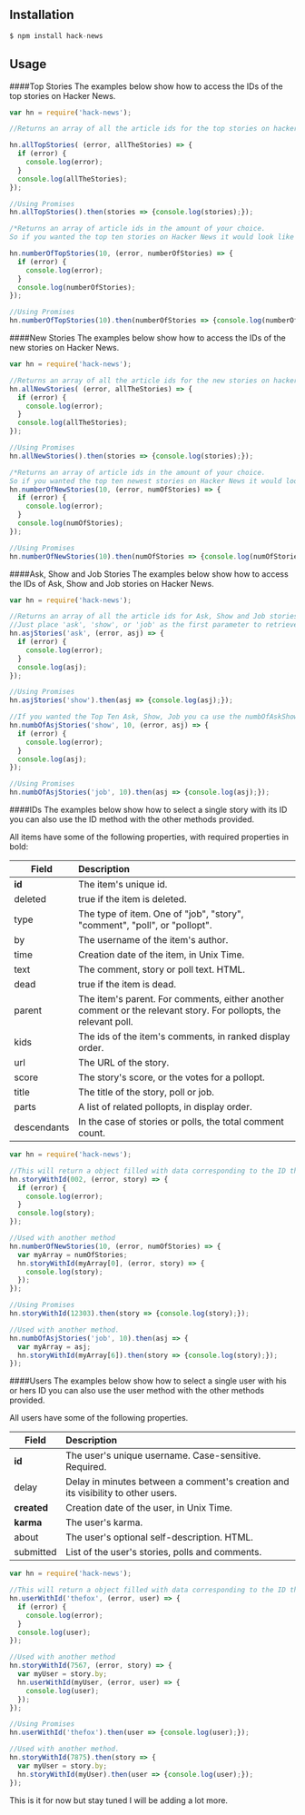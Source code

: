 ## Installation

```javascript
$ npm install hack-news
```

## Usage

####Top Stories
The examples below show how to access the IDs of the top stories on Hacker News.

```javascript
var hn = require('hack-news');

//Returns an array of all the article ids for the top stories on hacker news

hn.allTopStories( (error, allTheStories) => {
  if (error) {
    console.log(error);
  }
  console.log(allTheStories);
});

//Using Promises
hn.allTopStories().then(stories => {console.log(stories);});

/*Returns an array of article ids in the amount of your choice.
So if you wanted the top ten stories on Hacker News it would look like this.*/

hn.numberOfTopStories(10, (error, numberOfStories) => {
  if (error) {
    console.log(error);
  }
  console.log(numberOfStories);
});

//Using Promises
hn.numberOfTopStories(10).then(numberOfStories => {console.log(numberOfStories);});
```
####New Stories
The examples below show how to access the IDs of the new stories on Hacker News.

```javascript
var hn = require('hack-news');

//Returns an array of all the article ids for the new stories on hacker news
hn.allNewStories( (error, allTheStories) => {
  if (error) {
    console.log(error);
  }
  console.log(allTheStories);
});

//Using Promises
hn.allNewStories().then(stories => {console.log(stories);});

/*Returns an array of article ids in the amount of your choice.
So if you wanted the top ten newest stories on Hacker News it would look like this.*/
hn.numberOfNewStories(10, (error, numOfStories) => {
  if (error) {
    console.log(error);
  }
  console.log(numOfStories);
});

//Using Promises
hn.numberOfNewStories(10).then(numOfStories => {console.log(numOfStories);});
```

####Ask, Show and Job Stories
The examples below show how to access the IDs of Ask, Show and Job stories on Hacker News.

```javascript
var hn = require('hack-news');

//Returns an array of all the article ids for Ask, Show and Job stories on hacker news.
//Just place 'ask', 'show', or 'job' as the first parameter to retrieve the array you need.
hn.asjStories('ask', (error, asj) => {
  if (error) {
    console.log(error);
  }
  console.log(asj);
});

//Using Promises
hn.asjStories('show').then(asj => {console.log(asj);});

//If you wanted the Top Ten Ask, Show, Job you ca use the numbOfAskShowOrJobStories method like so.
hn.numbOfAsjStories('show', 10, (error, asj) => {
  if (error) {
    console.log(error);
  }
  console.log(asj);
});

//Using Promises
hn.numbOfAsjStories('job', 10).then(asj => {console.log(asj);});
```

####IDs
The examples below show how to select a single story with its ID you can also use
the ID method with the other methods provided.

All items have some of the following properties, with required properties in bold:

| Field | Description |
| ----- | :---------- |
| **id** | The item's unique id. |
| deleted | true if the item is deleted. |
| type | The type of item. One of "job", "story", "comment", "poll", or "pollopt". |
| by | The username of the item's author. |
| time | Creation date of the item, in Unix Time. |
| text | The comment, story or poll text. HTML. |
| dead | true if the item is dead. |
| parent | The item's parent. For comments, either another comment or the relevant story. For pollopts, the relevant poll. |
| kids | The ids of the item's comments, in ranked display order. |
| url |	The URL of the story. |
| score |	The story's score, or the votes for a pollopt. |
| title |	The title of the story, poll or job. |
| parts |	A list of related pollopts, in display order. |
| descendants |	In the case of stories or polls, the total comment count. |


```javascript
var hn = require('hack-news');

//This will return a object filled with data corresponding to the ID that was used.
hn.storyWithId(002, (error, story) => {
  if (error) {
    console.log(error);
  }
  console.log(story);
});

//Used with another method
hn.numberOfNewStories(10, (error, numOfStories) => {
  var myArray = numOfStories;
  hn.storyWithId(myArray[0], (error, story) => {
    console.log(story);
  });
});

//Using Promises
hn.storyWithId(12303).then(story => {console.log(story);});

//Used with another method.
hn.numbOfAsjStories('job', 10).then(asj => {
  var myArray = asj;
  hn.storyWithId(myArray[6]).then(story => {console.log(story);});
});
```

####Users
The examples below show how to select a single user with his or hers ID you can also use
the user method with the other methods provided.

All users have some of the following properties.

| Field | Description |
| ----- | :---------- |
| **id** |	The user's unique username. Case-sensitive. Required. |
| delay |	Delay in minutes between a comment's creation and its visibility to other users. |
| **created** |	Creation date of the user, in Unix Time. |
| **karma** |	The user's karma. |
| about |	The user's optional self-description. HTML. |
| submitted |	List of the user's stories, polls and comments. |

```javascript
var hn = require('hack-news');

//This will return a object filled with data corresponding to the ID that was used.
hn.userWithId('thefox', (error, user) => {
  if (error) {
    console.log(error);
  }
  console.log(user);
});

//Used with another method
hn.storyWithId(7567, (error, story) => {
  var myUser = story.by;
  hn.userWithId(myUser, (error, user) => {
    console.log(user);
  });
});

//Using Promises
hn.userWithId('thefox').then(user => {console.log(user);});

//Used with another method.
hn.storyWithId(7875).then(story => {
  var myUser = story.by;
  hn.storyWithId(myUser).then(user => {console.log(user);});
});
```

This is it for now but stay tuned I will be adding a lot more.
